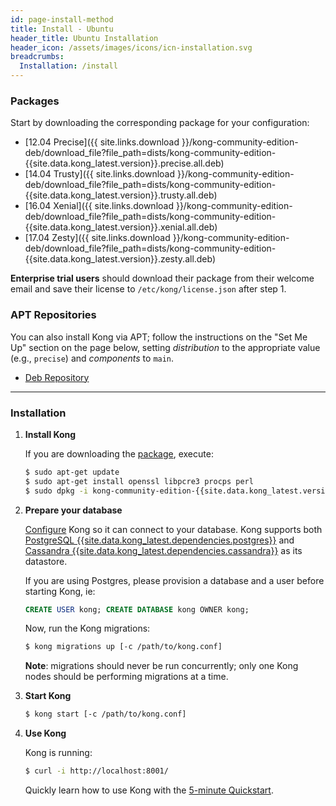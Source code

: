 ```yaml
---
id: page-install-method
title: Install - Ubuntu
header_title: Ubuntu Installation
header_icon: /assets/images/icons/icn-installation.svg
breadcrumbs:
  Installation: /install
---
```


### Packages

Start by downloading the corresponding package for your configuration:

- [12.04 Precise]({{ site.links.download }}/kong-community-edition-deb/download_file?file_path=dists/kong-community-edition-{{site.data.kong_latest.version}}.precise.all.deb)
- [14.04 Trusty]({{ site.links.download }}/kong-community-edition-deb/download_file?file_path=dists/kong-community-edition-{{site.data.kong_latest.version}}.trusty.all.deb)
- [16.04 Xenial]({{ site.links.download }}/kong-community-edition-deb/download_file?file_path=dists/kong-community-edition-{{site.data.kong_latest.version}}.xenial.all.deb)
- [17.04 Zesty]({{ site.links.download }}/kong-community-edition-deb/download_file?file_path=dists/kong-community-edition-{{site.data.kong_latest.version}}.zesty.all.deb)

**Enterprise trial users** should download their package from their welcome email and save their license to `/etc/kong/license.json` after step 1.

### APT Repositories

You can also install Kong via APT; follow the instructions on the "Set Me Up"
section on the page below, setting  *distribution* to the appropriate value
(e.g., `precise`) and *components* to `main`.

- [Deb Repository](https://bintray.com/kong/kong-community-edition-deb)

----

### Installation

1. **Install Kong**

    If you are downloading the [package](#packages), execute:

    ```bash
    $ sudo apt-get update
    $ sudo apt-get install openssl libpcre3 procps perl
    $ sudo dpkg -i kong-community-edition-{{site.data.kong_latest.version}}.*.deb
    ```

2. **Prepare your database**

    [Configure][configuration] Kong so it can connect to your database. Kong supports both [PostgreSQL {{site.data.kong_latest.dependencies.postgres}}](http://www.postgresql.org/) and [Cassandra {{site.data.kong_latest.dependencies.cassandra}}](http://cassandra.apache.org/) as its datastore.

    If you are using Postgres, please provision a database and a user before starting Kong, ie:

    ```sql
    CREATE USER kong; CREATE DATABASE kong OWNER kong;
    ```

    Now, run the Kong migrations:

    ```bash
    $ kong migrations up [-c /path/to/kong.conf]
    ```

    **Note**: migrations should never be run concurrently; only
    one Kong nodes should be performing migrations at a time.

3. **Start Kong**

    ```bash
    $ kong start [-c /path/to/kong.conf]
    ```

4. **Use Kong**

    Kong is running:

    ```bash
    $ curl -i http://localhost:8001/
    ```

    Quickly learn how to use Kong with the [5-minute Quickstart](/docs/latest/getting-started/quickstart).

[configuration]: /docs/{{site.data.kong_latest.release}}/configuration#database
